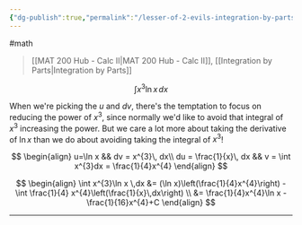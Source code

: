 ```yaml
---
{"dg-publish":true,"permalink":"/lesser-of-2-evils-integration-by-parts-example/","dgHomeLink":true,"dgPassFrontmatter":false,"dgShowLocalGraph":true}
---
```


#math 
> [[MAT 200 Hub - Calc II|MAT 200 Hub - Calc II]], [[Integration by Parts|Integration by Parts]]

$$
\int x^{3}\ln x \,dx
$$

When we're picking the $u$ and $dv$, there's the temptation to focus on reducing the power of $x^{3}$, since normally we'd like to avoid that integral of $x^{3}$ increasing the power. But we care a lot more about taking the derivative of $\ln x$ than we do about avoiding taking the integral of $x^{3}$!

$$
\begin{align}
u=\ln x && dv = x^{3}\, dx\\
du = \frac{1}{x}\, dx  && v =  \int x^{3}dx = \frac{1}{4}x^{4}
\end{align}
$$

$$
\begin{align}
\int x^{3}\ln x \,dx &= (\ln x)\left(\frac{1}{4}x^{4}\right) - \int \frac{1}{4} x^{4}\left(\frac{1}{x}\,dx\right) \\ 
&= \frac{1}{4}x^{4}\ln x - \frac{1}{16}x^{4}+C
\end{align}
$$

---

